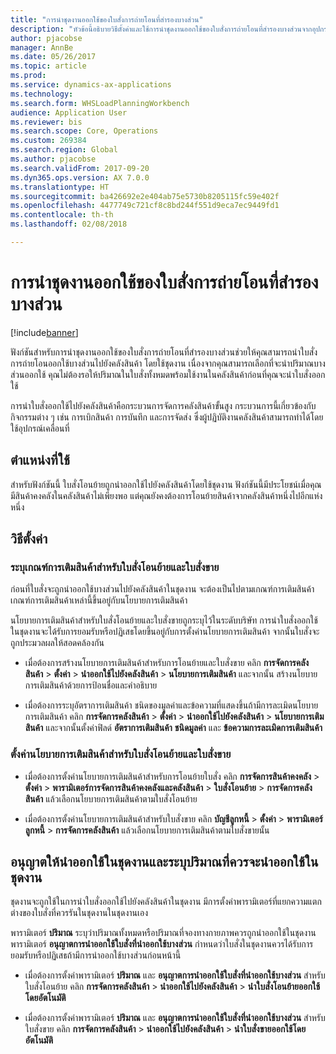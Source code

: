 ```yaml
---
title: "การนำชุดงานออกใช้ของใบสั่งการถ่ายโอนที่สำรองบางส่วน"
description: "หัวข้อนี้อธิบายวิธีตั้งค่าและใช้การนำชุดงานออกใช้ของใบสั่งการถ่ายโอนที่สำรองบางส่วนจากอุปกรณ์เคลื่อนที่"
author: pjacobse
manager: AnnBe
ms.date: 05/26/2017
ms.topic: article
ms.prod: 
ms.service: dynamics-ax-applications
ms.technology: 
ms.search.form: WHSLoadPlanningWorkbench
audience: Application User
ms.reviewer: bis
ms.search.scope: Core, Operations
ms.custom: 269384
ms.search.region: Global
ms.author: pjacobse
ms.search.validFrom: 2017-09-20
ms.dyn365.ops.version: AX 7.0.0
ms.translationtype: HT
ms.sourcegitcommit: ba426692e2e404ab75e5730b8205115fc59e402f
ms.openlocfilehash: 4477749c721cf8c8bd244f551d9eca7ec9449fd1
ms.contentlocale: th-th
ms.lasthandoff: 02/08/2018

---
```


# <a name="batch-release-of-partially-reserved-transfer-orders"></a>การนำชุดงานออกใช้ของใบสั่งการถ่ายโอนที่สำรองบางส่วน

[!include[banner](../includes/banner.md)]

ฟังก์ชันสำหรับการนำชุดงานออกใช้ของใบสั่งการถ่ายโอนที่สำรองบางส่วนช่วยให้คุณสามารถนำใบสั่งการถ่ายโอนออกใช้บางส่วนไปยังคลังสินค้า โดยใช้ชุดงาน
เนื่องจากคุณสามารถเลือกที่จะนำปริมาณบางส่วนออกใช้ คุณไม่ต้องรอให้ปริมาณในใบสั่งทั้งหมดพร้อมใช้งานในคลังสินค้าก่อนที่คุณจะนำใบสั่งออกใช้

การนำใบสั่งออกใช้ไปยังคลังสินค้าคือกระบวนการจัดการคลังสินค้าขั้นสูง กระบวนการนี้เกี่ยวข้องกับกิจกรรมต่าง ๆ เช่น การเบิกสินค้า การบันทึก และการจัดส่ง ซึ่งผู้ปฏิบัติงานคลังสินค้าสามารถทำได้โดยใช้อุปกรณ์เคลื่อนที่

## <a name="where-it-applies"></a>ตำแหน่งที่ใช้

สำหรับฟังก์ชันนี้ ใบสั่งโอนย้ายถูกนำออกใช้ไปยังคลังสินค้าโดยใช้ชุดงาน ฟังก์ชันนี้มีประโยชน์เมื่อคุณมีสินค้าคงคลังในคลังสินค้าไม่เพียงพอ แต่คุณยังคงต้องการโอนย้ายสินค้าจากคลังสินค้าหนึ่งไปอีกแห่งหนึ่ง

## <a name="how-it-is-set-up"></a>วิธีตั้งค่า

### <a name="specify-fulfillment-criteria-for-transfer-orders-and-sales-orders"></a>ระบุเกณฑ์การเติมสินค้าสำหรับใบสั่งโอนย้ายและใบสั่งขาย

ก่อนที่ใบสั่งจะถูกนำออกใช้บางส่วนไปยังคลังสินค้าในชุดงาน จะต้องเป็นไปตามเกณฑ์การเติมสินค้า เกณฑ์การเติมสินค้าเหล่านี้ขึ้นอยู่กับนโยบายการเติมสินค้า

นโยบายการเติมสินค้าสำหรับใบสั่งโอนย้ายและใบสั่งขายถูกระบุไว้ในระดับบริษัท การนำใบสั่งออกใช้ในชุดงานจะได้รับการยอมรับหรือปฏิเสธโดยขึ้นอยู่กับการตั้งค่านโยบายการเติมสินค้า จากนั้นใบสั่งจะถูกประมวลผลให้สอดคล้องกัน

-   เมื่อต้องการสร้างนโยบายการเติมสินค้าสำหรับการโอนย้ายและใบสั่งขาย คลิก **การจัดการคลังสินค้า** \> **ตั้งค่า** \> **นำออกใช้ไปยังคลังสินค้า** \> **นโยบายการเติมสินค้า** และจากนั้น สร้างนโยบายการเติมสินค้าด้วยการป้อนชื่อและคำอธิบาย

-   เมื่อต้องการระบุอัตราการเติมสินค้า ชนิดของมูลค่าและข้อความที่แสดงขึ้นถ้ามีการละเมิดนโยบายการเติมสินค้า คลิก **การจัดการคลังสินค้า** \> **ตั้งค่า** \> **นำออกใช้ไปยังคลังสินค้า** \> **นโยบายการเติมสินค้า** และจากนั้นตั้งค่าฟิลด์ **อัตราการเติมสินค้า** **ชนิดมูลค่า** และ **ข้อความการละเมิดการเติมสินค้า**

### <a name="set-the-fulfillment-policies-for-transfer-orders-and-sales-orders"></a>ตั้งค่านโยบายการเติมสินค้าสำหรับใบสั่งโอนย้ายและใบสั่งขาย

-   เมื่อต้องการตั้งค่านโยบายการเติมสินค้าสำหรับการโอนย้ายใบสั่ง คลิก **การจัดการสินค้าคงคลัง** \> **ตั้งค่า** \> **พารามิเตอร์การจัดการสินค้าคงคลังและคลังสินค้า** \> **ใบสั่งโอนย้าย** \> **การจัดการคลังสินค้า** แล้วเลือกนโยบายการเติมสินค้าตามใบสั่งโอนย้าย

-   เมื่อต้องการตั้งค่านโยบายการเติมสินค้าสำหรับใบสั่งขาย คลิก **บัญชีลูกหนี้** \> **ตั้งค่า** \> **พารามิเตอร์ลูกหนี้** \> **การจัดการคลังสินค้า** แล้วเลือกนโยบายการเติมสินค้าตามใบสั่งขายนั้น

## <a name="allow-release-in-a-batch-and-specify-the-quantity-that-should-be-release-in-a-batch"></a>อนุญาตให้นำออกใช้ในชุดงานและระบุปริมาณที่ควรจะนำออกใช้ในชุดงาน

ชุดงานจะถูกใช้ในการนำใบสั่งออกใช้ไปยังคลังสินค้าในชุดงาน มีการตั้งค่าพารามิเตอร์ที่แยกความแตกต่างของใบสั่งที่ควรรันในชุดงานในชุดงานเอง

พารามิเตอร์ **ปริมาณ** ระบุว่าปริมาณทั้งหมดหรือปริมาณที่จองทางกายภาพควรถูกนำออกใช้ในชุดงาน พารามิเตอร์ **อนุญาตการนำออกใช้ใบสั่งที่นำออกใช้บางส่วน** กำหนดว่าใบสั่งในชุดงานควรได้รับการยอมรับหรือปฏิเสธถ้ามีการนำออกใช้บางส่วนก่อนหน้านี้

-   เมื่อต้องการตั้งค่าพารามิเตอร์ **ปริมาณ** และ **อนุญาตการนำออกใช้ใบสั่งที่นำออกใช้บางส่วน** สำหรับใบสั่งโอนย้าย คลิก **การจัดการคลังสินค้า** \> **นำออกใช้ไปยังคลังสินค้า** \> **นำใบสั่งโอนย้ายออกใช้โดยอัตโนมัติ**

-   เมื่อต้องการตั้งค่าพารามิเตอร์ **ปริมาณ** และ **อนุญาตการนำออกใช้ใบสั่งที่นำออกใช้บางส่วน** สำหรับใบสั่งขาย คลิก **การจัดการคลังสินค้า** \> **นำออกใช้ไปยังคลังสินค้า** \> **นำใบสั่งขายออกใช้โดยอัตโนมัติ**

